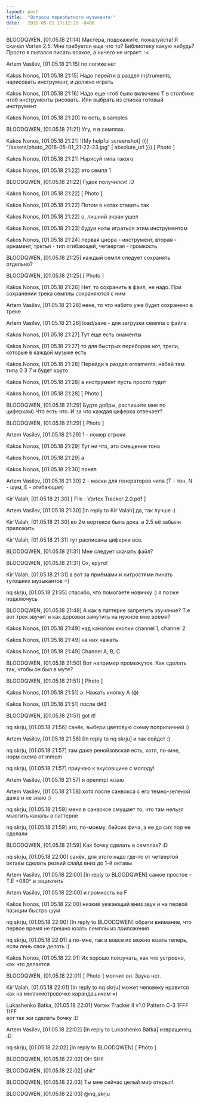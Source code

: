 ```yaml
---
layout: post
title:  "Вопросы первобытного музыканта!"
date:   2018-05-01 17:12:29 -0400
---
```

BLOODQWEN, [01.05.18 21:14]
Мастера, подскажите, пожалуйста! Я скачал Vortex 2.5.
Мне требуется еще что то? Библиотеку какую нибудь? Просто я пытался писать всякое, а ничего не играет. :<

Artem Vasilev, [01.05.18 21:15]
по логике нет

Kakos Nonos, [01.05.18 21:15]
Надо перейти в раздел instruments, нарисовать инструмент, и должно играть

Kakos Nonos, [01.05.18 21:16]
Надо еще чтоб было включено T в столбике чтоб инструменты рисовать. Или выбрать из списка готовый инструмент

Kakos Nonos, [01.05.18 21:20]
то есть, в samples

BLOODQWEN, [01.05.18 21:21]
Угу, я в семплах.

Kakos Nonos, [01.05.18 21:21]
![My helpful screenshot]
({{ "/assets/photo_2018-05-01_21-22-23.jpg" | absolute_url }})
[ Photo ]

Kakos Nonos, [01.05.18 21:21]
Нарисуй типа такого

Kakos Nonos, [01.05.18 21:22]
это семпл 1

BLOODQWEN, [01.05.18 21:22]
Гудок получился! :D

Kakos Nonos, [01.05.18 21:22]
[ Photo ]

Kakos Nonos, [01.05.18 21:22]
Потом в нотах ставить так

Kakos Nonos, [01.05.18 21:22]
о, лишний экран ушел

Kakos Nonos, [01.05.18 21:23]
будуи ноты играться этим инструментом

Kakos Nonos, [01.05.18 21:24]
первая цифра - инструмент, вторая - орнамент, третья - тип огибающей, четвертая - громкость

BLOODQWEN, [01.05.18 21:25]
каждый семпл следует сохранять отдельно?

BLOODQWEN, [01.05.18 21:25]
[ Photo ]

Kakos Nonos, [01.05.18 21:26]
Нет, то сохранить в фаил, не надо. При сохранении трека семплы сохраняются с ним

Artem Vasilev, [01.05.18 21:26]
нене, то что набито уже будет сохранено в треке

Artem Vasilev, [01.05.18 21:26]
load/save - для загрузки семлпа с файла

Kakos Nonos, [01.05.18 21:27]
Тут еще есть онаменты

Kakos Nonos, [01.05.18 21:27]
то для быстрых переборов нот, трели, которые в каждой музыке есть

Kakos Nonos, [01.05.18 21:28]
Перейди в раздел ornaments, набей там типа 0 3 7 и будет круто

Kakos Nonos, [01.05.18 21:28]
а инструмент пусть просто гудит

Kakos Nonos, [01.05.18 21:28]
[ Photo ]

BLOODQWEN, [01.05.18 21:29]
Будте добры, распишите мне по циферкам) Что есть что. И за что каждая циферка отвечает?

BLOODQWEN, [01.05.18 21:29]
[ Photo ]

Artem Vasilev, [01.05.18 21:29]
1 - номер строки

Kakos Nonos, [01.05.18 21:29]
Тут ни что, это смещение тона

Kakos Nonos, [01.05.18 21:29]
а

Kakos Nonos, [01.05.18 21:30]
понял

Artem Vasilev, [01.05.18 21:30]
2 - маски для генераторов чипа (T - тон, N - шум, E - огибающая)

Kir'Valah, [01.05.18 21:30]
[ File : Vortex Tracker 2.0.pdf ]

Artem Vasilev, [01.05.18 21:30]
[In reply to Kir'Valah]
да, так лучше :)

Kir'Valah, [01.05.18 21:30]
во 2м вортексе была дока. в 2.5 её забыли приложить

Kir'Valah, [01.05.18 21:31]
тут расписаны циферки все.

BLOODQWEN, [01.05.18 21:31]
Мне следует скачать файл?

BLOODQWEN, [01.05.18 21:31]
Ох, круто!

Kir'Valah, [01.05.18 21:31]
а вот за приёмами и хитростями пинать тутошних музыкантов =)

nq skrju, [01.05.18 21:35]
спасибо, что помогаете новичку :) я позже подключусь

BLOODQWEN, [01.05.18 21:48]
А как в паттерне запретить звучяние? Т.е вот трек звучит и как дорожки замутить на нужное мне время?

Kakos Nonos, [01.05.18 21:49]
над каналом кнопки channel 1, channel 2

Kakos Nonos, [01.05.18 21:49]
на них нажать

Kakos Nonos, [01.05.18 21:49]
Channel A, B, C

BLOODQWEN, [01.05.18 21:50]
Вот например промежуток. Как сделать так, чтобы он был в муте?

BLOODQWEN, [01.05.18 21:51]
[ Photo ]

Kakos Nonos, [01.05.18 21:51]
а. Нажать кнопку A (ф)

Kakos Nonos, [01.05.18 21:51]
после d#3

BLOODQWEN, [01.05.18 21:51]
got it!

nq skrju, [01.05.18 21:56]
санёк, выбери цветовую схему поприличней :)

Artem Vasilev, [01.05.18 21:56]
[In reply to nq skrju]
и так сойдет :)

nq skrju, [01.05.18 21:57]
там даже ренойзовская есть, хотя, по-мне, норм схема от mmcm

nq skrju, [01.05.18 21:57]
приучаю к вкусовщине с молоду!

Artem Vasilev, [01.05.18 21:57]
я openmpt юзаю

Artem Vasilev, [01.05.18 21:58]
хотя после санвокса с его темно-зеленой даже и не знаю :)

nq skrju, [01.05.18 21:59]
меня в санвоксе смущает то, что там нельзя мьютить каналы в паттерне

nq skrju, [01.05.18 21:59]
это, по-моему, бейсик фича, а ее до сих пор не сделали

BLOODQWEN, [01.05.18 21:59]
Как бочку сделать в семплах? :D

nq skrju, [01.05.18 22:00]
санёк, для этого надо где-то от четвертой октавы сделать резкий слайд вниз до 1-й октавы

Artem Vasilev, [01.05.18 22:00]
[In reply to BLOODQWEN]
самое простое - T.E +080^ и зациклить

Artem Vasilev, [01.05.18 22:00]
и громкость на F

Kakos Nonos, [01.05.18 22:00]
низкий уежающий вниз звук и на первой пазиции быстро шум

nq skrju, [01.05.18 22:00]
[In reply to BLOODQWEN]
обрати внимание, что первое время не грешно юзать семплы из приложения

nq skrju, [01.05.18 22:01]
а по-мне, так и вовсе их можно юзать теперь, если лень свои делать :)

Kakos Nonos, [01.05.18 22:01]
Их хорошо поизучать, как что устроено, как что делается

BLOODQWEN, [01.05.18 22:01]
[ Photo ]
молчит он. Звука нет.

Kir'Valah, [01.05.18 22:01]
[In reply to nq skrju]
может человеку нравится как на миллиметровочке карандашиком =)

Lukashenko Batka, [01.05.18 22:01]
Vortex Tracker II v1.0 Pattern
C-3 1FFF 11FF              
вот так жи сделать бочку :D

Artem Vasilev, [01.05.18 22:02]
[In reply to Lukashenko Batka]
извращенец :D

nq skrju, [01.05.18 22:02]
[In reply to BLOODQWEN]
[ Photo ]

BLOODQWEN, [01.05.18 22:02]
OH SHI!

BLOODQWEN, [01.05.18 22:02]
shit*

BLOODQWEN, [01.05.18 22:03]
Ты мне сейчас целый мир открыл!

BLOODQWEN, [01.05.18 22:03]
@nq_skrju
